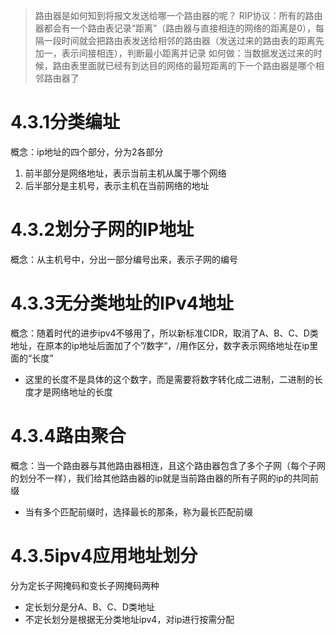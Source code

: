 >路由器是如何知到将报文发送给哪一个路由器的呢？
>	RIP协议：所有的路由器都会有一个路由表记录“距离”（路由器与直接相连的网络的距离是0），每隔一段时间就会把路由表发送给相邻的路由器（发送过来的路由表的距离先加一，表示间接相连），判断最小距离并记录
>	如何做：当数据发送过来的时候，路由表里面就已经有到达目的网络的最短距离的下一个路由器是哪个相邻路由器了
# 4.3.1分类编址
概念：ip地址的四个部分，分为2各部分
1. 前半部分是网络地址，表示当前主机从属于哪个网络
2. 后半部分是主机号，表示主机在当前网络的地址
# 4.3.2划分子网的IP地址
概念：从主机号中，分出一部分编号出来，表示子网的编号
# 4.3.3无分类地址的IPv4地址
概念：随着时代的进步ipv4不够用了，所以新标准CIDR，取消了A、B、C、D类地址，在原本的ip地址后面加了个”/数字“，/用作区分，数字表示网络地址在ip里面的“长度”
* 这里的长度不是具体的这个数字，而是需要将数字转化成二进制，二进制的长度才是网络地址的长度
# 4.3.4路由聚合
概念：当一个路由器与其他路由器相连，且这个路由器包含了多个子网（每个子网的划分不一样），我们给其他路由器的ip就是当前路由器的所有子网的ip的共同前缀
* 当有多个匹配前缀时，选择最长的那条，称为最长匹配前缀
# 4.3.5ipv4应用地址划分
分为定长子网掩码和变长子网掩码两种
* 定长划分是分A、B、C、D类地址
* 不定长划分是根据无分类地址ipv4，对ip进行按需分配
